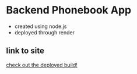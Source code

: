 # Backend Phonebook App
- created using node.js
- deployed through render

## link to site 
[check out the deployed build!](https://fso-exercise3.onrender.com)